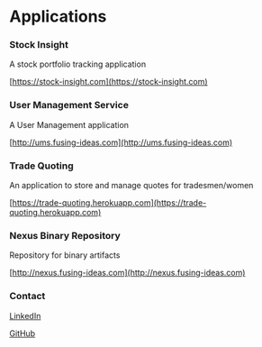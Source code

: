 # Applications


### Stock Insight

A stock portfolio tracking application

[https://stock-insight.com](https://stock-insight.com)


### User Management Service

A User Management application

[http://ums.fusing-ideas.com](http://ums.fusing-ideas.com)


### Trade Quoting

An application to store and manage quotes for tradesmen/women

[https://trade-quoting.herokuapp.com](https://trade-quoting.herokuapp.com)


### Nexus Binary Repository

Repository for binary artifacts

[http://nexus.fusing-ideas.com](http://nexus.fusing-ideas.com)

### Contact

[LinkedIn](https://www.linkedin.com/in/wilsonedward/)

[GitHub](https://github.com/ed0906)